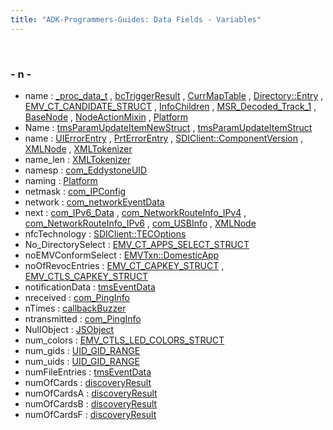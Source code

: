 ```yaml
---
title: "ADK-Programmers-Guides: Data Fields - Variables"
---
```


 

### - n -

- name : <a href="_v_h_q_utils___m_x_8c.md#af097780059bf2665c8e9417b88439149">_proc_data_t</a> , <a href="loadplugin_8h.md#a9b45b3e13bd9167aab02e17e08916231">bcTriggerResult</a> , <a href="sdi_2src_2util_8h.md#a8f8f80d37794cde9472343e4487ba3eb">CurrMapTable</a> , <a href="struct_directory_1_1_entry.md#a9b45b3e13bd9167aab02e17e08916231">Directory::Entry</a> , <a href="group___a_d_k___t_r_x___e_x_e_c.md#abb6b300f4e32bf0cceb25c0ce697dc93">EMV_CT_CANDIDATE_STRUCT</a> , <a href="group__propdb.md#a42306111ecd5284bcec721e421e36d82">InfoChildren</a> , <a href="msr__common_8h.md#a28897c23595f63ff784e890dc2fcc8bb">MSR_Decoded_Track_1</a> , <a href="classpackmanlib_1_1basenode_1_1_base_node.md#ab74e6bf80237ddc4109968cedc58c151">BaseNode</a> , <a href="classpackmanlib_1_1nodeaction_1_1_node_action_mixin.md#ab74e6bf80237ddc4109968cedc58c151">NodeActionMixin</a> , <a href="classpackmanlib_1_1platform_1_1_platform.md#ab74e6bf80237ddc4109968cedc58c151">Platform</a>
- Name : <a href="svc__tms_8h.md#a4c00ec2b6bf41d49a6d708c4df4e9e30">tmsParamUpdateItemNewStruct</a> , <a href="svc__tms_8h.md#a4c00ec2b6bf41d49a6d708c4df4e9e30">tmsParamUpdateItemStruct</a>
- name : <a href="structvfigui_1_1_u_i_error_entry.md#a9b45b3e13bd9167aab02e17e08916231">UIErrorEntry</a> , <a href="structvfiprt_1_1_prt_error_entry.md#a9b45b3e13bd9167aab02e17e08916231">PrtErrorEntry</a> , <a href="group__sdisystem.md#a9b45b3e13bd9167aab02e17e08916231">SDIClient::ComponentVersion</a> , <a href="xmldoc_8h.md#a5ac083a645d964373f022d03df4849c8">XMLNode</a> , <a href="struct_x_m_l_tokenizer.md#a5ac083a645d964373f022d03df4849c8">XMLTokenizer</a>
- name_len : <a href="struct_x_m_l_tokenizer.md#a299efd1f0f06729d349e9c000260a4a1">XMLTokenizer</a>
- namesp : <a href="libcom_8h.md#ac983dafdf22825701e78bda34ac35c23">com_EddystoneUID</a>
- naming : <a href="classpackmanlib_1_1platform_1_1_platform.md#ad9d22f87e441d618386f7607280a07c7">Platform</a>
- netmask : <a href="libcom_8h.md#aa77d14bf53383b1ca23ae8b7852ed930">com_IPConfig</a>
- network : <a href="libcom_8h.md#a4491485216ca450934b6d7f0548e8e92">com_networkEventData</a>
- next : <a href="libcom_8h.md#a67a7b4e8486f83b6ca30f8f86c559b5e">com_IPv6_Data</a> , <a href="libcom_8h.md#a855e568119e7590d77d19f779d8573a4">com_NetworkRouteInfo_IPv4</a> , <a href="libcom_8h.md#a94a1d6d004f668479644ad82ea1445e3">com_NetworkRouteInfo_IPv6</a> , <a href="libcom_8h.md#a58683a0628bbcd875c5765e77f50966d">com_USBInfo</a> , <a href="xmldoc_8h.md#a4a9e4e8790edb91a02358255bc552dcb">XMLNode</a>
- nfcTechnology : <a href="group__sdicrd.md#aa699460b89b37b7fb9e40a3f22d033a1">SDIClient::TECOptions</a>
- No_DirectorySelect : <a href="group___a_d_k___t_r_x___e_x_e_c.md#a33fba9827a2b69f4b5db6f8e10843acb">EMV_CT_APPS_SELECT_STRUCT</a>
- noEMVConformSelect : <a href="structvfisdi_1_1_e_m_v_txn.md#ad995dc6b13125e0b53f42f3974f7c70a">EMVTxn::DomesticApp</a>
- noOfRevocEntries : <a href="group___d_e_f___c_a_r_d___c_o_n_f.md#ae7477db293334ccd3d5ae43530f149dc">EMV_CT_CAPKEY_STRUCT</a> , <a href="group___d_e_f___c_a_r_d___c_o_n_f.md#ae7477db293334ccd3d5ae43530f149dc">EMV_CTLS_CAPKEY_STRUCT</a>
- notificationData : <a href="svc__tms_8h.md#a1158e77a8e534523fcba1230358b2111">tmsEventData</a>
- nreceived : <a href="libcom_8h.md#a1f905d21a11d3c4dfd80e123ef9a055f">com_PingInfo</a>
- nTimes : <a href="titusstubs_8cpp.md#a6eabf6869955520a7de20434b8fecf6f">callbackBuzzer</a>
- ntransmitted : <a href="libcom_8h.md#ad962c4571288d28a9f9aa9df7859b84e">com_PingInfo</a>
- NullObject : <a href="classvfiipc_1_1_j_s_object.md#a5bed94dbfa2edac2a0cdf1196e5e24c2">JSObject</a>
- num_colors : <a href="group___a_d_k___l_e_d.md#a98bab848ea21046bfc98a92ea52c7dca">EMV_CTLS_LED_COLORS_STRUCT</a>
- num_gids : <a href="libsecins_8h.md#afcef16a09a47c2ebcda76c0855d647b1">UID_GID_RANGE</a>
- num_uids : <a href="libsecins_8h.md#a399f2a816f79dcffe708ac3bba46de22">UID_GID_RANGE</a>
- numFileEntries : <a href="svc__tms_8h.md#af916d6cd2d3ae476b6874a56356187a0">tmsEventData</a>
- numOfCards : <a href="titusstubs_8cpp.md#af2c2261d6443b790f927d1cee327256a">discoveryResult</a>
- numOfCardsA : <a href="titusstubs_8cpp.md#acc50ebe27650db7ae2e3c92e2f391bcb">discoveryResult</a>
- numOfCardsB : <a href="titusstubs_8cpp.md#a9a53c0614ff07d3bee9b4862814f2b5d">discoveryResult</a>
- numOfCardsF : <a href="titusstubs_8cpp.md#adbd9f113aa4da78092f09cfda676fc6b">discoveryResult</a>
